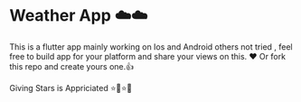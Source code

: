 # Weather App ☁️☁️

This is a flutter app mainly working on Ios and Android others not tried , feel free to build app for your platform and share your views on this. ❤️
Or fork this repo and create yours one.👍

Giving Stars is Appriciated ⭐🌟⭐🌟
